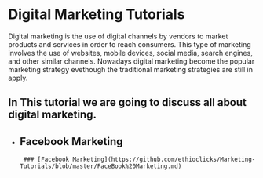 # Digital Marketing Tutorials
Digital marketing is the use of digital channels by vendors to market products and services in order to reach consumers. This type of marketing involves the use of websites, mobile devices, social media, search engines, and other similar channels. Nowadays digital marketing become the popular marketing strategy evethough the traditional marketing strategies are still in apply.
## In This tutorial we are going to discuss all about digital marketing. 
* ## Facebook Marketing
       ### [Facebook Marketing](https://github.com/ethioclicks/Marketing-Tutorials/blob/master/FaceBook%20Marketing.md)
